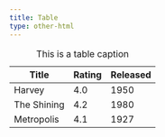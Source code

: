 ```yaml
---
title: Table
type: other-html
---
```

<table>
	<caption>This is a table caption</caption>
	<thead>
		<tr>
			<th>Title</th>
			<th>Rating</th>
			<th>Released</th>
		</tr>
	</thead>
	<tbody>
		<tr>
			<td>Harvey</td>
			<td>4.0</td>
			<td>1950</td>
		</tr>
		<tr>
			<td>The Shining</td>
			<td>4.2</td>
			<td>1980</td>
		</tr>
		<tr>
			<td>Metropolis</td>
			<td>4.1</td>
			<td>1927</td>
		</tr>
	</tbody>
</table>